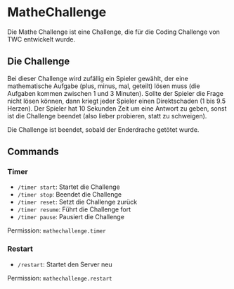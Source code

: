 # MatheChallenge
Die Mathe Challenge ist eine Challenge, die für die Coding Challenge von TWC entwickelt wurde.

## Die Challenge
Bei dieser Challenge wird zufällig ein Spieler gewählt, der eine mathematische Aufgabe (plus, minus, mal, geteilt) lösen muss (die Aufgaben kommen zwischen 1 und 3 Minuten).
Sollte der Spieler die Frage nicht lösen können, dann kriegt jeder Spieler einen Direktschaden (1 bis 9.5 Herzen).
Der Spieler hat 10 Sekunden Zeit um eine Antwort zu geben, sonst ist die Challenge beendet (also lieber probieren, statt zu schweigen).

Die Challenge ist beendet, sobald der Enderdrache getötet wurde.

## Commands

### Timer
- `/timer start`: Startet die Challenge
- `/timer stop`: Beendet die Challenge
- `/timer reset`: Setzt die Challenge zurück
- `/timer resume`: Führt die Challenge fort
- `/timer pause`: Pausiert die Challenge

Permission: `mathechallenge.timer`

### Restart
- `/restart`: Startet den Server neu

Permission: `mathechallenge.restart`
